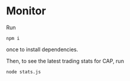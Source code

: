 # Monitor

Run 

```
npm i
```

once to install dependencies.

Then, to see the latest trading stats for CAP, run

```
node stats.js
```